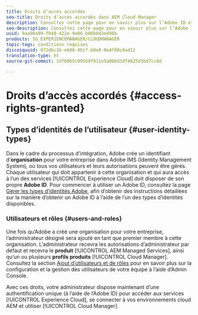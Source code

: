 ```yaml
---
title: Droits d’accès accordés
seo-title: Droits d’accès accordés dans AEM Cloud Manager
description: Consultez cette page pour en savoir plus sur l’Adobe ID et les ressources [!UICONTROL Cloud].
seo-description: Consultez cette page pour en savoir plus sur l’Adobe ID et les ressources AEM [!UICONTROL Experience Cloud].
uuid: 9aa90a99-f049-422e-9e06-b00b843ed98b
products: SG_EXPERIENCEMANAGER/CLOUDMANAGER
topic-tags: conditions requises
discoiquuid: 072dbc1b-e608-4b1f-b0e8-0e4f88c8ad12
translation-type: ht
source-git-commit: 1dfb065c09569f811e5a006d3d74825d3bd7cc8d

---
```



# Droits d’accès accordés {#access-rights-granted}

## Types d’identités de l’utilisateur {#user-identity-types}

Dans le cadre du processus d’intégration, Adobe crée un identifiant d’**organisation** pour votre entreprise dans Adobe IMS (Identity Management System), où tous vos utilisateurs et leurs autorisations peuvent être gérés. Chaque utilisateur qui doit appartenir à cette organisation et qui aura accès à l’un des services [!UICONTROL Experience Cloud] doit disposer de son propre **Adobe ID**. Pour commencer à utiliser un Adobe ID, consultez la page [Gérer les types d’identités Adobe](https://helpx.adobe.com/enterprise/using/identity.html), afin d’obtenir des instructions détaillées sur la manière d’obtenir un Adobe ID à l’aide de l’un des types d’identités disponibles.

### Utilisateurs et rôles {#users-and-roles}

Une fois qu’Adobe a créé une organisation pour votre entreprise, l’administrateur désigné sera ajouté en tant que premier membre à cette organisation. L’administrateur recevra les autorisations d’administrateur par défaut et recevra le **produit** [!UICONTROL AEM Managed Services], ainsi qu’un ou plusieurs **profils produits** [!UICONTROL Cloud Manager]. Consultez la section [Ajout d’utilisateurs et de rôles](setting-up-users-and-roles.md) pour en savoir plus sur la configuration et la gestion des utilisateurs de votre équipe à l’aide d’Admin Console.

Avec ces droits, votre administrateur dispose maintenant d’une authentification unique (à l’aide de l’Adobe ID) pour accéder aux services [!UICONTROL Experience Cloud], se connecter à vos environnements cloud AEM et utiliser [!UICONTROL Cloud Manager].

